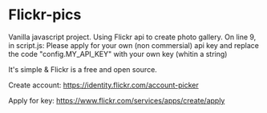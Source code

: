 # Flickr-pics

Vanilla javascript project. Using Flickr api to create photo gallery. On line 9, in script.js: Please apply for your own (non commersial) api key and 
replace the code "config.MY_API_KEY" with your own key (whitin a string)

It's simple & Flickr is a free and open source.

Create account: https://identity.flickr.com/account-picker

Apply for key: https://www.flickr.com/services/apps/create/apply
